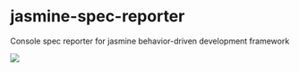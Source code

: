 jasmine-spec-reporter
=====================

Console spec reporter for jasmine behavior-driven development framework

![](https://raw.github.com/bcaudan/jasmine-spec-reporter/master/screenshot.png)

